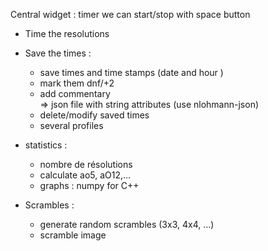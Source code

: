 Central widget : timer we can start/stop with space button

- Time the resolutions
- Save the times :
    - save times and time stamps (date and hour )
    - mark them dnf/+2
    - add commentary\
  => json file with string attributes (use nlohmann-json) 
    - delete/modify saved times 
    - several profiles 
- statistics :
    - nombre de résolutions
    - calculate ao5, aO12,…
    - graphs : numpy for C++
    
- Scrambles :
  - generate random scrambles (3x3, 4x4, …)
  - scramble image